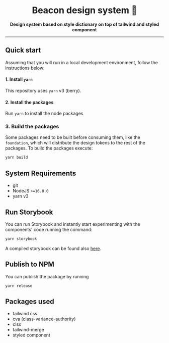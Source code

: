 <div>
  <h1 align="center">Beacon design system  🎨</h1>
  
  <div align="center">
    <strong>
      Design system based on style dictionary on top of tailwind and styled component
    </strong>
  </div>

  <div>

  <div>

</div>

<hr />

## Quick start

Assuming that you will run in a local development environment, follow the instructions below:

#### 1. Install `yarn`

This repository uses `yarn` v3 (berry).

#### 2. Install the packages

Run `yarn` to install the node packages

### 3. Build the packages

Some packages need to be built before consuming them, like the `foundation`, which will distribute the design tokens to the rest of the packages. To build the packages execute:

```bash
yarn build
```

## System Requirements

- git
- NodeJS `>=16.0.0`
- yarn v3

## Run Storybook

You can run Storybook and instantly start experimenting with the components' code running the command:

```bash
yarn storybook
```

A compiled storybook can be found also [here](https://rotational.io).

## Publish to NPM 

You can publish the package by running 

```bash
yarn release
```

## Packages used 

 - tailwind css 
 - cva (class-variance-authority)
 - clsx
 - tailwind-merge 
 - styled component 
